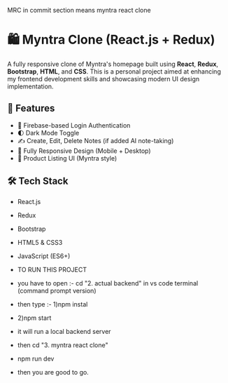MRC in commit section means myntra react clone 
# 🛍️ Myntra Clone (React.js + Redux)

A fully responsive clone of Myntra's homepage built using **React**, **Redux**, **Bootstrap**, **HTML**, and **CSS**. This is a personal project aimed at enhancing my frontend development skills and showcasing modern UI design implementation.

## 🚀 Features
- 🔐 Firebase-based Login Authentication
- 🌓 Dark Mode Toggle
- ✍️ Create, Edit, Delete Notes (if added AI note-taking)
- 📱 Fully Responsive Design (Mobile + Desktop)
- 🛒 Product Listing UI (Myntra style)

## 🛠️ Tech Stack
- React.js
- Redux
- Bootstrap
- HTML5 & CSS3
- JavaScript (ES6+)

- TO RUN THIS PROJECT
- you have to open   :- cd "2. actual backend" in vs code terminal (command prompt version)
- then type :- 1)npm instal
- 2)npm start
- it will run a local backend server
- then cd "3. myntra react clone"
- npm run dev
- then you are good to go.
